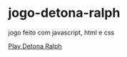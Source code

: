 # jogo-detona-ralph
jogo feito com javascript, html e css


<a href="https://marina-barbosa.github.io/jogo-detona-ralph/src/" target="_blank">Play Detona Ralph</a>
